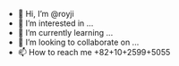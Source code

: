 - 👋 Hi, I’m @royji
- 👀 I’m interested in ...
- 🌱 I’m currently learning ...
- 💞️ I’m looking to collaborate on ...
- 📫 How to reach me +82+10+2599+5055
<!---
royji/royji is a ✨ special ✨ repository because its `README.md` (this file) appears on your GitHub profile.
You can click the Preview link to take a look at your changes.
--->

